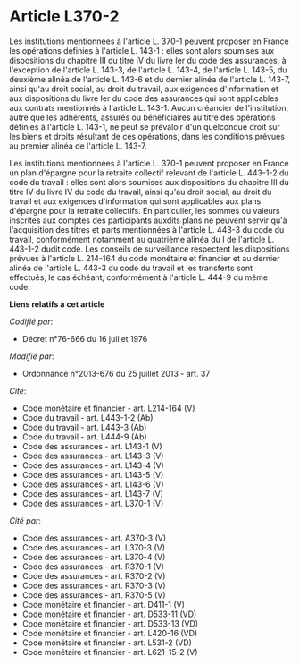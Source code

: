 # Article L370-2

Les institutions mentionnées à l'article L. 370-1 peuvent proposer en France les opérations définies à l'article L. 143-1 :
elles sont alors soumises aux dispositions du chapitre III du titre IV du livre Ier du code des assurances, à l'exception de
l'article L. 143-3, de l'article L. 143-4, de l'article L. 143-5, du deuxième alinéa de l'article L. 143-6 et du dernier
alinéa de l'article L. 143-7, ainsi qu'au droit social, au droit du travail, aux exigences d'information et aux dispositions
du livre Ier du code des assurances qui sont applicables aux contrats mentionnés à l'article L. 143-1. Aucun créancier de
l'institution, autre que les adhérents, assurés ou bénéficiaires au titre des opérations définies à l'article L. 143-1, ne
peut se prévaloir d'un quelconque droit sur les biens et droits résultant de ces opérations, dans les conditions prévues au
premier alinéa de l'article L. 143-7. 

Les institutions mentionnées à l'article L. 370-1 peuvent proposer en France un plan d'épargne pour la retraite collectif
relevant de l'article L. 443-1-2 du code du travail : elles sont alors soumises aux dispositions du chapitre III du titre IV
du livre IV du code du travail, ainsi qu'au droit social, au droit du travail et aux exigences d'information qui sont
applicables aux plans d'épargne pour la retraite collectifs. En particulier, les sommes ou valeurs inscrites aux comptes des
participants auxdits plans ne peuvent servir qu'à l'acquisition des titres et parts mentionnées à l'article L. 443-3 du code
du travail, conformément notamment au quatrième alinéa du I de l'article L. 443-1-2 dudit code. Les conseils de surveillance
respectent les dispositions prévues à l'article L. 214-164 du code monétaire et financier et au dernier alinéa de l'article
L. 443-3 du code du travail et les transferts sont effectués, le cas échéant, conformément à l'article L. 444-9 du même code.

**Liens relatifs à cet article**

_Codifié par_:

  - Décret n°76-666 du 16 juillet 1976

_Modifié par_:

  - Ordonnance n°2013-676 du 25 juillet 2013 - art. 37

_Cite_:

  - Code monétaire et financier - art. L214-164 (V)
  - Code du travail - art. L443-1-2 (Ab)
  - Code du travail - art. L443-3 (Ab)
  - Code du travail - art. L444-9 (Ab)
  - Code des assurances - art. L143-1 (V)
  - Code des assurances - art. L143-3 (V)
  - Code des assurances - art. L143-4 (V)
  - Code des assurances - art. L143-5 (V)
  - Code des assurances - art. L143-6 (V)
  - Code des assurances - art. L143-7 (V)
  - Code des assurances - art. L370-1 (V)

_Cité par_:

  - Code des assurances - art. A370-3 (V)
  - Code des assurances - art. L370-3 (V)
  - Code des assurances - art. L370-4 (V)
  - Code des assurances - art. R370-1 (V)
  - Code des assurances - art. R370-2 (V)
  - Code des assurances - art. R370-3 (V)
  - Code des assurances - art. R370-5 (V)
  - Code monétaire et financier - art. D411-1 (V)
  - Code monétaire et financier - art. D533-11 (VD)
  - Code monétaire et financier - art. D533-13 (VD)
  - Code monétaire et financier - art. L420-16 (VD)
  - Code monétaire et financier - art. L531-2 (VD)
  - Code monétaire et financier - art. L621-15-2 (V)

